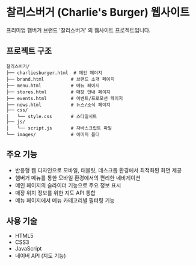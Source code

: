 # 찰리스버거 (Charlie's Burger) 웹사이트

프리미엄 햄버거 브랜드 '찰리스버거' 의 웹사이트 프로젝트입니다.

## 프로젝트 구조

```
찰리스버거/
├── charliesburger.html  # 메인 페이지
├── brand.html          # 브랜드 소개 페이지
├── menu.html           # 메뉴 페이지
├── stores.html         # 매장 안내 페이지
├── events.html         # 이벤트/프로모션 페이지
├── news.html           # 뉴스/소식 페이지
├── css/
│   └── style.css       # 스타일시트
├── js/
│   └── script.js       # 자바스크립트 파일
└── images/             # 이미지 폴더
```

## 주요 기능

- 반응형 웹 디자인으로 모바일, 태블릿, 데스크톱 환경에서 최적화된 화면 제공
- 햄버거 메뉴를 통한 모바일 환경에서의 편리한 네비게이션
- 메인 페이지의 슬라이더 기능으로 주요 정보 표시
- 매장 위치 정보를 위한 지도 API 통합
- 메뉴 페이지에서 메뉴 카테고리별 필터링 기능


## 사용 기술

- HTML5
- CSS3
- JavaScript
- 네이버 API (지도 기능)

